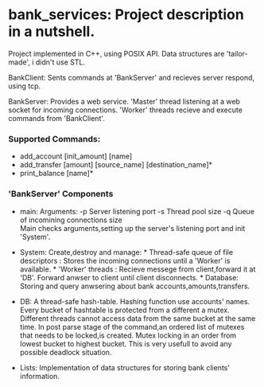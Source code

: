 # bank_services: Project description in a nutshell.
Project implemented in C++, using POSIX API. Data structures are 'tailor-made', i didn't use STL.

BankClient:  Sents commands at 'BankServer' and recieves server respond, using tcp.

BankServer:  Provides a web service. 'Master' thread listening at a web socket for incoming connections. 'Worker' threads recieve and execute commands from 'BankClient'.

### Supported Commands:
   *  add_account [init_amount] [name]
   *  add_transfer [amount] [source_name] [destination_name]*
   *  print_balance [name]*

### 'BankServer' Components
  
  *  main:  Arguments: -p Server listening port   -s Thread pool size    -q Queue of incomining connections size <br>
            Main checks arguments,setting up the server's listening port and init 'System'.
          
  *  System:  Create,destroy and manage:
    * Thread-safe queue of file descriptors : Stores the incoming connections until a 'Worker' is available.
    * 'Worker' threads : Recieve messege from client,forward it at 'DB'. Forward anwser to client until client disconnects.
    * Database: Storing and query anwsering about bank accounts,amounts,transfers.
    
  *  DB:  A thread-safe hash-table. Hashing function use accounts' names. Every bucket of hashtable is protected from a different a mutex. Different threads cannot access data from the same bucket at the same time. In post parse stage of the command,an ordered list of mutexes that needs to be locked,is created. Mutex locking in an order from lowest bucket to highest bucket. This is very usefull to avoid any possible deadlock situation.

  * Lists: Implementation of data structures for storing bank clients' information.
